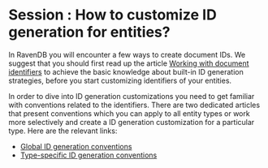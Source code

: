 # Session : How to customize ID generation for entities?

In RavenDB you will encounter a few ways to create document IDs. We suggest that you should first read up the article [Working with document identifiers](../../document-identifiers/working-with-document-identifiers)
to achieve the basic knowledge about built-in ID generation strategies, before you start customizing identifiers of your entities.

In order to dive into ID generation customizations you need to get familiar with conventions related to the identifiers. There are two dedicated articles that present
conventions which you can apply to all entity types or work more selectively and create a ID generation customization for a particular type. Here are the relevant links:

* [Global ID generation conventions](../../configuration/conventions/identifier-generation/global)
* [Type-specific ID generation conventions](../../configuration/conventions/identifier-generation/type-specific)

